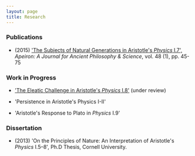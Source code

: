 ```yaml
---
layout: page
title: Research
---
```



### Publications ###

+ (2015) ['The Subjects of Natural Generations in Aristotle's *Physics* I.7',](http://www.degruyter.com/view/j/apeiron.2015.48.issue-1/apeiron-2014-0020/apeiron-2014-0020.xml) *Apeiron: A Journal for Ancient Philosophy & Science*, vol. 48 (1), pp. 45-75 


### Work in Progress ###

+ ['The Eleatic Challenge in Aristotle's *Physics* I.8'](EC_Sub_Apeiron.pdf) (under review)

+ 'Persistence in Aristotle's Physics I-II'

+ 'Aristotle's Response to Plato in *Physics* I.9'


### Dissertation ###

+ (2013) 'On the Principles of Nature: An Interpretation of Aristotle's *Physics* I.5–8', Ph.D Thesis, Cornell University.
 